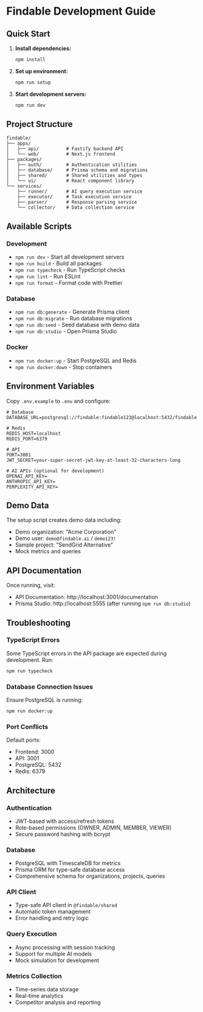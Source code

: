 # Findable Development Guide

## Quick Start

1. **Install dependencies:**
   ```bash
   npm install
   ```

2. **Set up environment:**
   ```bash
   npm run setup
   ```

3. **Start development servers:**
   ```bash
   npm run dev
   ```

## Project Structure

```
findable/
├── apps/
│   ├── api/          # Fastify backend API
│   └── web/          # Next.js frontend
├── packages/
│   ├── auth/         # Authentication utilities
│   ├── database/     # Prisma schema and migrations
│   ├── shared/       # Shared utilities and types
│   └── ui/           # React component library
└── services/
    ├── runner/       # AI query execution service
    ├── executor/     # Task execution service
    ├── parser/       # Response parsing service
    └── collector/    # Data collection service
```

## Available Scripts

### Development
- `npm run dev` - Start all development servers
- `npm run build` - Build all packages
- `npm run typecheck` - Run TypeScript checks
- `npm run lint` - Run ESLint
- `npm run format` - Format code with Prettier

### Database
- `npm run db:generate` - Generate Prisma client
- `npm run db:migrate` - Run database migrations
- `npm run db:seed` - Seed database with demo data
- `npm run db:studio` - Open Prisma Studio

### Docker
- `npm run docker:up` - Start PostgreSQL and Redis
- `npm run docker:down` - Stop containers

## Environment Variables

Copy `.env.example` to `.env` and configure:

```env
# Database
DATABASE_URL=postgresql://findable:findable123@localhost:5432/findable

# Redis
REDIS_HOST=localhost
REDIS_PORT=6379

# API
PORT=3001
JWT_SECRET=your-super-secret-jwt-key-at-least-32-characters-long

# AI APIs (optional for development)
OPENAI_API_KEY=
ANTHROPIC_API_KEY=
PERPLEXITY_API_KEY=
```

## Demo Data

The setup script creates demo data including:
- Demo organization: "Acme Corporation"
- Demo user: `demo@findable.ai` / `demo123!`
- Sample project: "SendGrid Alternative"
- Mock metrics and queries

## API Documentation

Once running, visit:
- API Documentation: http://localhost:3001/documentation
- Prisma Studio: http://localhost:5555 (after running `npm run db:studio`)

## Troubleshooting

### TypeScript Errors
Some TypeScript errors in the API package are expected during development. Run:
```bash
npm run typecheck
```

### Database Connection Issues
Ensure PostgreSQL is running:
```bash
npm run docker:up
```

### Port Conflicts
Default ports:
- Frontend: 3000
- API: 3001
- PostgreSQL: 5432
- Redis: 6379

## Architecture

### Authentication
- JWT-based with access/refresh tokens
- Role-based permissions (OWNER, ADMIN, MEMBER, VIEWER)
- Secure password hashing with bcrypt

### Database
- PostgreSQL with TimescaleDB for metrics
- Prisma ORM for type-safe database access
- Comprehensive schema for organizations, projects, queries

### API Client
- Type-safe API client in `@findable/shared`
- Automatic token management
- Error handling and retry logic

### Query Execution
- Async processing with session tracking
- Support for multiple AI models
- Mock simulation for development

### Metrics Collection
- Time-series data storage
- Real-time analytics
- Competitor analysis and reporting